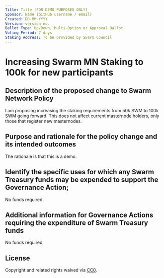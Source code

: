 ```yaml
---
Title: Title [FOR DEMO PURPOSES ONLY]
Sponsor: Name (GitHub username / email)
Created: DD-MM-YYYY
Version: version no.
Ballot Type: Up/Down, Multi-Option or Approval Ballot
Voting Period: 7 days
Staking Address: To be provided by Swarm Council
---
```


# Increasing Swarm MN Staking to 100k for new participants

## Description of the proposed change to Swarm Network Policy
I am proposing increasing the staking requirements from 50k SWM to 100k SWM going forward.  This does not affect current masternode holders, only those that register new masternodes.
## Purpose and rationale for the policy change and its intended outcomes
The rationale is that this is a demo.
## Identify the specific uses for which any Swarm Treasury funds may be expended to support the Governance Action;
No funds required.
## Additional information for Governance Actions requiring the expenditure of Swarm Treasury funds
No funds required
## License
Copyright and related rights waived via [CC0](https://creativecommons.org/publicdomain/zero/1.0/).
